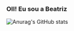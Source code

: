 ### OII! Eu sou a Beatriz

<!--
**beatrizborges1/beatrizborges1** is a ✨ _special_ ✨ repository because its `README.md` (this file) appears on your GitHub profile.

Here are some ideas to get you started:

- 🔭 Estudando para ser dev front-end 
- 😄 Pronouns: ela/dela

-->
![Anurag's GitHub stats](https://github-readme-stats.vercel.app/api?username=beatrizborges1&show_icons=false&theme=onedark)

